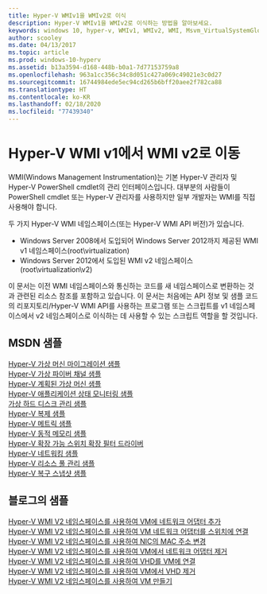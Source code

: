 ```yaml
---
title: Hyper-V WMIv1을 WMIv2로 이식
description: Hyper-V WMIv1을 WMIv2로 이식하는 방법을 알아보세요.
keywords: windows 10, hyper-v, WMIv1, WMIv2, WMI, Msvm_VirtualSystemGlobalSettingData, root\virtualization
author: scooley
ms.date: 04/13/2017
ms.topic: article
ms.prod: windows-10-hyperv
ms.assetid: b13a3594-d168-448b-b0a1-7d77153759a8
ms.openlocfilehash: 963a1cc356c34c8d051c427a069c49021e3c0d27
ms.sourcegitcommit: 16744984ede5ec94cd265b6bff20aee2f782ca88
ms.translationtype: HT
ms.contentlocale: ko-KR
ms.lasthandoff: 02/18/2020
ms.locfileid: "77439340"
---
```

# <a name="move-from-hyper-v-wmi-v1-to-wmi-v2"></a>Hyper-V WMI v1에서 WMI v2로 이동

WMI(Windows Management Instrumentation)는 기본 Hyper-V 관리자 및 Hyper-V PowerShell cmdlet의 관리 인터페이스입니다.  대부분의 사람들이 PowerShell cmdlet 또는 Hyper-V 관리자를 사용하지만 일부 개발자는 WMI를 직접 사용해야 합니다.  

두 가지 Hyper-V WMI 네임스페이스(또는 Hyper-V WMI API 버전)가 있습니다.
* Windows Server 2008에서 도입되어 Windows Server 2012까지 제공된 WMI v1 네임스페이스(root\virtualization)
* Windows Server 2012에서 도입된 WMI v2 네임스페이스(root\virtualization\v2)

이 문서는 이전 WMI 네임스페이스와 통신하는 코드를 새 네임스페이스로 변환하는 것과 관련된 리소스 참조를 포함하고 있습니다.  이 문서는 처음에는 API 정보 및 샘플 코드의 리포지토리/Hyper-V WMI API를 사용하는 프로그램 또는 스크립트를 v1 네임스페이스에서 v2 네임스페이스로 이식하는 데 사용할 수 있는 스크립트 역할을 할 것입니다.

## <a name="msdn-samples"></a>MSDN 샘플

[Hyper-V 가상 머신 마이그레이션 샘플](http://code.msdn.microsoft.com/windowsdesktop/Hyper-V-virtual-machine-aef356ee)  
[Hyper-V 가상 파이버 채널 샘플](http://code.msdn.microsoft.com/windowsdesktop/Hyper-V-virtual-Fiber-35d27dcd)  
[Hyper-V 계획된 가상 머신 샘플](http://code.msdn.microsoft.com/windowsdesktop/Hyper-V-planned-virtual-8c7b7499)  
[Hyper-V 애플리케이션 상태 모니터링 샘플](http://code.msdn.microsoft.com/windowsdesktop/Hyper-V-application-health-dc0294f2)  
[가상 하드 디스크 관리 샘플](http://code.msdn.microsoft.com/windowsdesktop/Virtual-hard-disk-03108ed3)  
[Hyper-V 복제 샘플](http://code.msdn.microsoft.com/windowsdesktop/Hyper-V-replication-sample-d2558867)  
[Hyper-V 메트릭 샘플](http://code.msdn.microsoft.com/windowsdesktop/Hyper-V-metrics-sample-2dab2cb1)  
[Hyper-V 동적 메모리 샘플](http://code.msdn.microsoft.com/windowsdesktop/Hyper-V-dynamic-memory-9b0b1d05)  
[Hyper-V 확장 가능 스위치 확장 필터 드라이버](http://code.msdn.microsoft.com/windowsdesktop/Hyper-V-Extensible-Virtual-e4b31fbb)  
[Hyper-V 네트워킹 샘플](http://code.msdn.microsoft.com/windowsdesktop/Hyper-V-networking-sample-7c47e6f5)  
[Hyper-V 리소스 풀 관리 샘플](http://code.msdn.microsoft.com/windowsdesktop/Hyper-V-resource-pool-df906d95)  
[Hyper-V 복구 스냅샷 샘플](http://code.msdn.microsoft.com/windowsdesktop/Hyper-V-recovery-snapshot-ea72320c)  

## <a name="samples-from-blogs"></a>블로그의 샘플

[Hyper-V WMI V2 네임스페이스를 사용하여 VM에 네트워크 어댑터 추가](http://blogs.msdn.com/b/taylorb/archive/2013/07/15/adding-a-network-adapter-to-a-vm-using-the-hyper-v-wmi-v2-namespace.aspx)  
[Hyper-V WMI V2 네임스페이스를 사용하여 VM 네트워크 어댑터를 스위치에 연결](http://blogs.msdn.com/b/taylorb/archive/2013/07/15/connecting-a-vm-network-adapter-to-a-switch-using-the-hyper-v-wmi-v2-namespace.aspx)  
[Hyper-V WMI V2 네임스페이스를 사용하여 NIC의 MAC 주소 변경](http://blogs.msdn.com/b/taylorb/archive/2013/08/12/changing-the-mac-address-of-nic-using-the-hyper-v-wmi-v2-namespace.aspx)  
[Hyper-V WMI V2 네임스페이스를 사용하여 VM에서 네트워크 어댑터 제거](http://blogs.msdn.com/b/taylorb/archive/2013/08/12/removing-a-network-adapter-to-a-vm-using-the-hyper-v-wmi-v2-namespace.aspx)  
[Hyper-V WMI V2 네임스페이스를 사용하여 VHD를 VM에 연결](http://blogs.msdn.com/b/taylorb/archive/2013/08/12/attaching-a-vhd-to-a-vm-using-the-hyper-v-wmi-v2-namespace.aspx)  
[Hyper-V WMI V2 네임스페이스를 사용하여 VM에서 VHD 제거](http://blogs.msdn.com/b/taylorb/archive/2013/08/12/removing-a-vhd-from-a-vm-using-the-hyper-v-wmi-v2-namespace.aspx)  
[Hyper-V WMI V2 네임스페이스를 사용하여 VM 만들기](http://blogs.msdn.com/b/virtual_pc_guy/archive/2013/06/20/creating-a-virtual-machine-with-wmi-v2.aspx)

